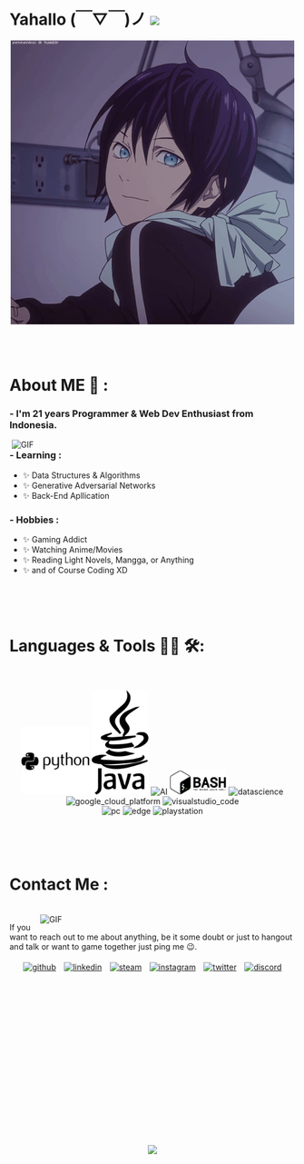 # Yahallo (￣▽￣)ノ <img src="https://media.giphy.com/media/hvRJCLFzcasrR4ia7z/giphy.gif" width="25px">

<div align="center">
<img hight="100" width="500" align="center" alt="GIF" src="https://github.com/Nyan-Code/Nyan-Code/blob/main/assets/13626.gif" >
</div>

</br>
</br>
</br>

# About ME 💬 :

### - I'm 21 years  Programmer & Web Dev Enthusiast from Indonesia.

<img hight="400" width="500" alt="GIF" align="right" src="https://i.pinimg.com/originals/8d/4b/77/8d4b77c44b7a68c0fd609411e2c0ec3c.gif">

### - Learning :
- ✨ Data Structures & Algorithms
- ✨ Generative Adversarial Networks
- ✨ Back-End Apllication

### - Hobbies : 
- ✨ Gaming Addict
- ✨ Watching Anime/Movies
- ✨ Reading Light Novels, Mangga, or Anything 
- ✨ and of Course Coding XD

</br>
</br>
</br>

# Languages & Tools 👨‍💻 🛠:
</br>

<p align="center">

<!-- For more icons please follow  https://github.com/MikeCodesDotNET/ColoredBadges -->
<img src="https://github.com/Xx-Ashutosh-xX/Xx-Ashutosh-xX/blob/master/assets/icons/python.png" alt="python" width="120" hight="50">
<img src="https://github.com/Xx-Ashutosh-xX/Xx-Ashutosh-xX/blob/master/assets/icons/java.png" alt="java"  width="100" hight="50">
<img src="https://github.com/Xx-Ashutosh-xX/Xx-Ashutosh-xX/blob/master/assets/icons/ai.png" alt="AI" width="90" hight="50">
<img src="https://github.com/Xx-Ashutosh-xX/Xx-Ashutosh-xX/blob/master/assets/icons/bash.png" alt="bash" width="100" hight="50">
<img src="https://github.com/Xx-Ashutosh-xX/Xx-Ashutosh-xX/blob/master/assets/icons/datascience.png" alt="datascience" width="180" hight="50">
</br>
<img src="https://github.com/Xx-Ashutosh-xX/Xx-Ashutosh-xX/blob/master/assets/icons/google_cloud_platform.png" alt="google_cloud_platform" width="270" hight="50">
<img src="https://github.com/Xx-Ashutosh-xX/Xx-Ashutosh-xX/blob/master/assets/icons/visualstudio_code.png" alt="visualstudio_code" width="240" hight="50">
</br>
<img src="https://github.com/Xx-Ashutosh-xX/Xx-Ashutosh-xX/blob/master/assets/icons/pc.png" alt="pc" width="100" hight="50">
<img src="https://github.com/Xx-Ashutosh-xX/Xx-Ashutosh-xX/blob/master/assets/icons/edge.png" alt="edge" width="100" hight="50">
<img src="https://github.com/Xx-Ashutosh-xX/Xx-Ashutosh-xX/blob/master/assets/icons/playstation@3x.png" alt="playstation" width="150" hight="50">
</p>
</br>
</br>
</br>

# Contact Me :

<p>
 </br>

<img hight="320" width="450" alt="GIF" align="right" src="https://i.redd.it/h7dae4o0uk461.jpg" alt="Bakaguya made by レヴィノス (https://www.pixiv.net/en/artworks/80962527)" >


If you want to reach out to me about anything, be it some doubt or just to hangout and talk or want to game together just ping me 😉.


<p align="center">
	<a href="https://github.com/Nyan-Code"><img alt="github" width="10%" style="padding:5px" src="https://img.icons8.com/clouds/100/000000/github.png"/></a>
	<a href="https://www.linkedin.com/in/malik-arif-maulana-012931212/"><img alt="linkedin" width="10%" style="padding:5px" src="https://img.icons8.com/clouds/100/000000/linkedin.png"/></a>
	<a href="https://steamcommunity.com/id/textmissing099/"><img alt="steam" width="10%" style="padding:5px" src="https://img.icons8.com/doodle/96/000000/steam-circled.png"/></a>
	<a href="https://www.instagram.com/malik_arif23/"><img alt="instagram" width="10%" style="padding:5px" src="https://img.icons8.com/clouds/100/000000/instagram.png"/></a>
	<a href="https://twitter.com/Malik_Arif23"><img alt="twitter" width="10%" style="padding:5px" src="https://img.icons8.com/clouds/100/000000/twitter.png"/></a>
<a href="https://discordapp.com/users/308242017522286594/"><img alt="discord" width="10%" style="padding:5px" src="https://img.icons8.com/clouds/100/000000/discord-logo.png"/></a>
</p>

</br>
</br>
</br>
</br>
</br>
</br>
</br>
</br>
</br>
</br>
</br>
</br>
</br>
</br>
</br>
</br>


<p align="center" >  
  <a href="https://github.com/anuraghazra/github-readme-stats"> 
<img  src="https://github-readme-stats.vercel.app/api?username=Nyan-Code&&show_icons=true&theme=radical"/>
  </a>
  </p>

